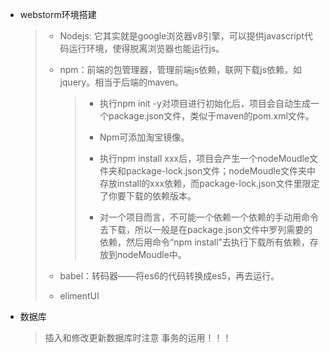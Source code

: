 - webstorm环境搭建

  > - Nodejs: 它其实就是google浏览器v8引擎，可以提供javascript代码运行环境，使得脱离浏览器也能运行js。
  >
  > - npm：前端的包管理器，管理前端js依赖，联网下载js依赖，如jquery。相当于后端的maven。
  >
  >   > - 执行npm init -y对项目进行初始化后，项目会自动生成一个package.json文件，类似于maven的pom.xml文件。
  >   >
  >   > - Npm可添加淘宝镜像。
  >   >
  >   > - 执行npm install xxx后，项目会产生一个nodeMoudle文件夹和package-lock.json文件；nodeMoudle文件夹中存放install的xxx依赖，而package-lock.json文件里限定了你要下载的依赖版本。
  >   > - 对一个项目而言，不可能一个依赖一个依赖的手动用命令去下载，所以一般是在package.json文件中罗列需要的依赖，然后用命令“npm install”去执行下载所有依赖，存放到nodeMoudle中。
  >
  > - babel：转码器——将es6的代码转换成es5，再去运行。
  > - elimentUI

- 数据库

  > 插入和修改更新数据库时注意 事务的运用！！！